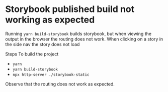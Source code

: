 # Storybook published build not working as expected

Running `yarn build-storybook` builds storybook, but when viewing the output in the browser the routing does not work.
When clicking on a story in the side nav the story does not load

Steps To build the project

- `yarn`
- `yarn build-storybook`
- `npx http-server ./storybook-static`

Observe that the routing does not work as expected.

